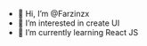 - 👋 Hi, I’m @Farzinzx
- 👀 I’m interested in create UI
- 🌱 I’m currently learning React JS

<!---
Farzinzx/Farzinzx is a ✨ special ✨ repository because its `README.md` (this file) appears on your GitHub profile.
You can click the Preview link to take a look at your changes.
--->
